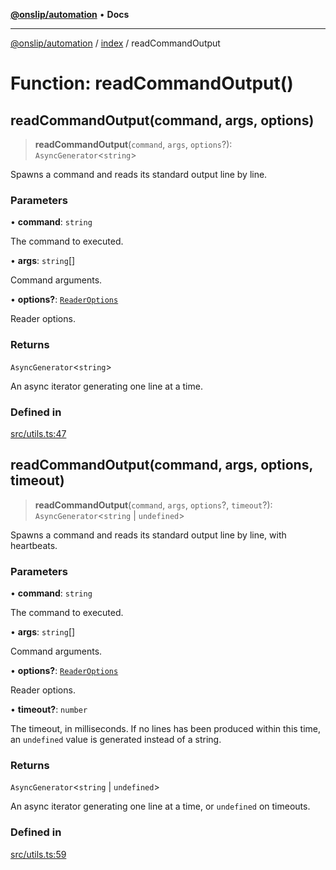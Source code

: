 [**@onslip/automation**](../../README.md) • **Docs**

***

[@onslip/automation](../../README.md) / [index](../README.md) / readCommandOutput

# Function: readCommandOutput()

## readCommandOutput(command, args, options)

> **readCommandOutput**(`command`, `args`, `options`?): `AsyncGenerator`\<`string`\>

Spawns a command and reads its standard output line by line.

### Parameters

• **command**: `string`

The command to executed.

• **args**: `string`[]

Command arguments.

• **options?**: [`ReaderOptions`](../interfaces/ReaderOptions.md)

Reader options.

### Returns

`AsyncGenerator`\<`string`\>

An async iterator generating one line at a time.

### Defined in

[src/utils.ts:47](https://github.com/Onslip/automation/blob/13befc40996d96bb2935315b372b921212adc8b4/src/utils.ts#L47)

## readCommandOutput(command, args, options, timeout)

> **readCommandOutput**(`command`, `args`, `options`?, `timeout`?): `AsyncGenerator`\<`string` \| `undefined`\>

Spawns a command and reads its standard output line by line, with heartbeats.

### Parameters

• **command**: `string`

The command to executed.

• **args**: `string`[]

Command arguments.

• **options?**: [`ReaderOptions`](../interfaces/ReaderOptions.md)

Reader options.

• **timeout?**: `number`

The timeout, in milliseconds. If no lines has been produced within this time, an `undefined` value is
                generated instead of a string.

### Returns

`AsyncGenerator`\<`string` \| `undefined`\>

An async iterator generating one line at a time, or `undefined` on timeouts.

### Defined in

[src/utils.ts:59](https://github.com/Onslip/automation/blob/13befc40996d96bb2935315b372b921212adc8b4/src/utils.ts#L59)
